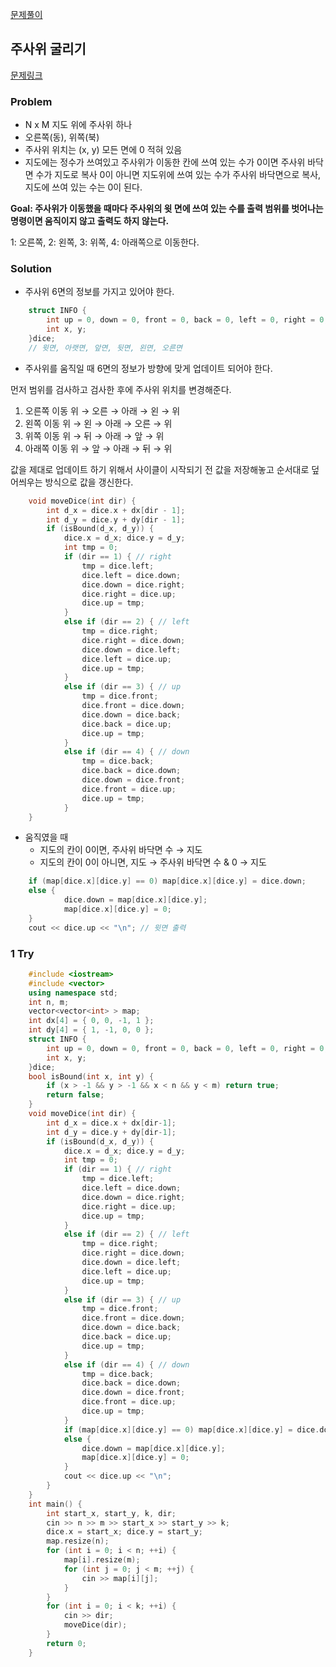 [문제풀이](https://www.notion.so/doyuni/14499-bc8362de50d14fffa71f430057124020)

## 주사위 굴리기

[문제링크](https://www.acmicpc.net/problem/14499)

### Problem

- N x M 지도 위에 주사위 하나
- 오른쪽(동), 위쪽(북)
- 주사위 위치는 (x, y) 모든 면에 0 적혀 있음
- 지도에는 정수가 쓰여있고 
주사위가 이동한 칸에 쓰여 있는 수가 0이면 주사위 바닥면 수가 지도로 복사
0이 아니면 지도위에 쓰여 있는 수가 주사위 바닥면으로 복사, 지도에 쓰여 있는 수는 0이 된다.

**Goal: 주사위가 이동했을 때마다 주사위의 윗 면에 쓰여 있는 수를 출력
범위를 벗어나는 명령이면 움직이지 않고 출력도 하지 않는다.**

1: 오른쪽, 2: 왼쪽, 3: 위쪽, 4: 아래쪽으로 이동한다.

### Solution

- 주사위 6면의 정보를 가지고 있어야 한다.
```c++
    struct INFO {
    	int up = 0, down = 0, front = 0, back = 0, left = 0, right = 0;
    	int x, y;
    }dice;
    // 윗면, 아랫면, 앞면, 뒷면, 왼면, 오른면
```
- 주사위를 움직일 때 6면의 정보가 방향에 맞게 업데이트 되어야 한다.

먼저 범위를 검사하고 검사한 후에 주사위 위치를 변경해준다.

1. 오른쪽 이동
위 → 오른 → 아래 → 왼 → 위
2. 왼쪽 이동
위 → 왼 → 아래  → 오른 → 위
3. 위쪽 이동
위 → 뒤 → 아래 → 앞 → 위
4. 아래쪽 이동
위 → 앞 → 아래 → 뒤 → 위

값을 제대로 업데이트 하기 위해서 사이클이 시작되기 전 값을 저장해놓고 순서대로 덮어씌우는 방식으로 값을 갱신한다.
```c++
    void moveDice(int dir) {
    	int d_x = dice.x + dx[dir - 1];
    	int d_y = dice.y + dy[dir - 1];
    	if (isBound(d_x, d_y)) {
    		dice.x = d_x; dice.y = d_y;
    		int tmp = 0;
    		if (dir == 1) { // right
    			tmp = dice.left;
    			dice.left = dice.down;
    			dice.down = dice.right;
    			dice.right = dice.up;
    			dice.up = tmp;
    		}
    		else if (dir == 2) { // left
    			tmp = dice.right;
    			dice.right = dice.down;
    			dice.down = dice.left;
    			dice.left = dice.up;
    			dice.up = tmp;
    		}
    		else if (dir == 3) { // up
    			tmp = dice.front;
    			dice.front = dice.down;
    			dice.down = dice.back;
    			dice.back = dice.up;
    			dice.up = tmp;
    		}
    		else if (dir == 4) { // down
    			tmp = dice.back;
    			dice.back = dice.down;
    			dice.down = dice.front;
    			dice.front = dice.up;
    			dice.up = tmp;
    		}
    }
```
- 움직였을 때
    - 지도의 칸이 0이면, 주사위 바닥면 수 → 지도
    - 지도의 칸이 0이 아니면, 지도 → 주사위 바닥면 수 &  0 → 지도
```c++
    if (map[dice.x][dice.y] == 0) map[dice.x][dice.y] = dice.down;
    else {
    		dice.down = map[dice.x][dice.y];
    		map[dice.x][dice.y] = 0;
    }
    cout << dice.up << "\n"; // 윗면 출력
```
### 1 Try
```c++
    #include <iostream>
    #include <vector>
    using namespace std;
    int n, m;
    vector<vector<int> > map;
    int dx[4] = { 0, 0, -1, 1 };
    int dy[4] = { 1, -1, 0, 0 };
    struct INFO {
    	int up = 0, down = 0, front = 0, back = 0, left = 0, right = 0;
    	int x, y;
    }dice;
    bool isBound(int x, int y) {
    	if (x > -1 && y > -1 && x < n && y < m) return true;
    	return false;
    }
    void moveDice(int dir) {
    	int d_x = dice.x + dx[dir-1];
    	int d_y = dice.y + dy[dir-1];
    	if (isBound(d_x, d_y)) {
    		dice.x = d_x; dice.y = d_y;
    		int tmp = 0;
    		if (dir == 1) { // right
    			tmp = dice.left;
    			dice.left = dice.down;
    			dice.down = dice.right;
    			dice.right = dice.up;
    			dice.up = tmp;
    		}
    		else if (dir == 2) { // left
    			tmp = dice.right;
    			dice.right = dice.down;
    			dice.down = dice.left;
    			dice.left = dice.up;
    			dice.up = tmp;
    		}
    		else if (dir == 3) { // up
    			tmp = dice.front;
    			dice.front = dice.down;
    			dice.down = dice.back;
    			dice.back = dice.up;
    			dice.up = tmp;
    		}
    		else if (dir == 4) { // down
    			tmp = dice.back;
    			dice.back = dice.down;
    			dice.down = dice.front;
    			dice.front = dice.up;
    			dice.up = tmp;
    		}
    		if (map[dice.x][dice.y] == 0) map[dice.x][dice.y] = dice.down;
    		else {
    			dice.down = map[dice.x][dice.y];
    			map[dice.x][dice.y] = 0;
    		}
    		cout << dice.up << "\n";
    	}
    }
    int main() {
    	int start_x, start_y, k, dir;
    	cin >> n >> m >> start_x >> start_y >> k;
    	dice.x = start_x; dice.y = start_y;
    	map.resize(n);
    	for (int i = 0; i < n; ++i) {
    		map[i].resize(m);
    		for (int j = 0; j < m; ++j) {
    			cin >> map[i][j];
    		}
    	}
    	for (int i = 0; i < k; ++i) {
    		cin >> dir;
    		moveDice(dir);
    	}
    	return 0;
    }
```
